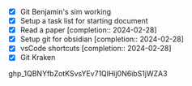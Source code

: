  - [x] Git Benjamin's sim working 
 - [x] Setup a task list for starting document
 - [x] Read a paper  [completion:: 2024-02-28]
 - [x] Setup git for obsidian  [completion:: 2024-02-28]
 - [x] vsCode shortcuts  [completion:: 2024-02-28]
 - [x] Git Kraken

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


 